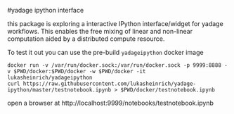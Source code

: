 #yadage ipython interface

this package is exploring a interactive IPython interface/widget for yadage workflows. This enables the free mixing of linear and non-linear computation aided by a distributed compute resource.

To test it out you can use the pre-build `yadageipython` docker image

    docker run -v /var/run/docker.sock:/var/run/docker.sock -p 9999:8888 -v $PWD/docker:$PWD/docker -w $PWD/docker -it lukasheinrich/yadageipython
    curl https://raw.githubusercontent.com/lukasheinrich/yadage-ipython/master/testnotebook.ipynb > $PWD/docker/testnotebook.ipynb

open a browser at http://localhost:9999/notebooks/testnotebook.ipynb
